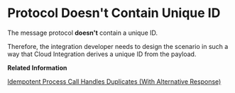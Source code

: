 <!-- loio44e3344aceee4b78aa06663e492816d7 -->

# Protocol Doesn't Contain Unique ID



The message protocol **doesn't** contain a unique ID.

Therefore, the integration developer needs to design the scenario in such a way that Cloud Integration derives a unique ID from the payload.

**Related Information**  


[Idempotent Process Call Handles Duplicates \(With Alternative Response\)](idempotent-process-call-handles-duplicates-with-alternative-response-a870621.md "")

